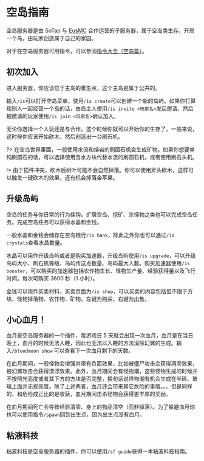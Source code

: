 # 空岛指南

空岛服务器是由 SoTap 与 [EusMC](/getting-started/EusMC.md) 合作运营的子服务器，属于空岛类生存。开局一个岛，由玩家创造属于自己的家园。

对于在空岛服务器可用指令，可以参阅[指令大全（空岛篇）](/Skyblock/player-command.md)。

## 初次加入

进入服务器，你应该位于主岛的重生点，这个主岛是属于公共的。

输入`/is`可以打开空岛菜单，使用`/is create`可以创建一个新的岛屿。如果你打算和别人一起经营一个岛的话，由岛主人使用`/is invite <玩家名>`发起邀请，然后被邀请的玩家使用`/is join <玩家名>`确认加入。

无论你选择一个人玩还是与合作，这个时候你就可以开始你的生存了。一般来说，这时候你应该开始砍木，然后创造出一台刷石机。

?> 在空岛世界里面，一般使用水流和熔岩的刷圆石机会生成矿物。如果你想要单纯刷圆石的话，可以选择使用含水方块代替水流的刷圆石机，或者使用刷石头机。

!> 由于插件冲突，砍木后树叶可能不会自然掉落。你可以使用斧头砍木，这样可以触发一键砍木的效果，还有机会掉落金苹果。

## 升级岛屿

空岛的任务与你日常的行为挂钩，扩展空岛、挖矿、杀怪物之类也可以完成空岛任务。完成空岛任务可以获得水晶和金钱。

一般水晶和金钱会储存在空岛银行`/is bank`，除此之外你也可以通过`/is crystals`查看水晶数量。

水晶可以用作升级岛屿或者是购买加速器，升级岛屿使用`/is upgrade`，可以升级岛屿大小、刷石机等级、岛屿传送点数量、岛屿最大人数。购买加速器使用`/is booster`，可以购买的加速器包括农作物生长、怪物生产量、经验获得量以及飞行时间。每次可购买 3600 秒（1 小时）。

金钱可以用作买卖材料，买卖页面为`/is shop`，可以买卖的内容包括但不限于方块、怪物掉落物、农作物、矿物。左键为购买，右键为出售。

## 小心血月！

血月是空岛服务器的一个插件，每游戏日 5 天就会出现一次血月，血月是在当日晚上，血月的时候无法入睡，因此也无法以入睡的方法消除幻翼的生成。输入`/bloodmoon show` 可以查看下一次血月剩下的天数。

在血月期间，一般怪物会增强并带有负面效果，比如被僵尸攻击会获得凋零效果，被幻翼攻击会获得漂浮效果。此外，血月期间会有怪物潮，这些怪物生成的时候并不按照光亮度或者其下方的方块是否完整，换句话说怪物潮有机会生成在半砖、玻璃上面并无视亮度。除了上述两者，血月还会带来其它危险的事情。。。但是同样的，和危险成正比的是收获，血月期间击杀怪物会获得更丰厚的奖励。

在血月期间死亡会导致经验清零、身上的物品清空（而非掉落）。为了躲避血月你也可以使用指令`/spawn`回到出生点，因为出生点没有血月。

## 粘液科技

粘液科技是空岛服务器的插件，你可以使用`/sf guide`获得一本粘液科技指南。



